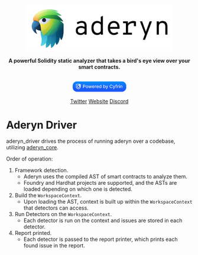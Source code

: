 <p align="center">
    <br />
    <a href="https://cyfrin.io/">
        <img src="../.github/images/aderyn_logo.png" width="400" alt=""/></a>
    <br />
</p>
<p align="center"><strong>A powerful Solidity static analyzer that takes a bird's eye view over your smart contracts.
</strong></p>
<p align="center">
    <br />
    <a href="https://cyfrin.io/">
        <img src="../.github/images/poweredbycyfrinblue.png" width="145" alt=""/></a>
    <br />
</p>


<p align="center">
<a href="https://twitter.com/cyfrinaudits">Twitter</a>
<a href="https://cyfrin.io">Website</a>
<a href="https://discord.gg/cyfrin">Discord</a>
<p>

# Aderyn Driver

aderyn_driver drives the process of running aderyn over a codebase, utilizing [aderyn_core](../aderyn_core).

Order of operation:
1. Framework detection.
   * Aderyn uses the compiled AST of smart contracts to analyze them.
   * Foundry and Hardhat projects are supported, and the ASTs are loaded depending on which one is detected.
2. Build the `WorkspaceContext`.
   * Upon loading the AST, context is built up within the `WorkspaceContext` that detectors can access.
3. Run Detectors on the `WorkspaceContext`.
   * Each detector is run on the context and issues are stored in each detector.
4. Report printed.
   * Each detector is passed to the report printer, which prints each found issue in the report.
